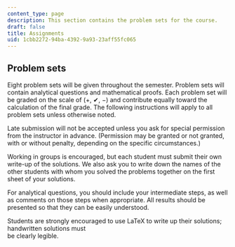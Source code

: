 ```yaml
---
content_type: page
description: This section contains the problem sets for the course.
draft: false
title: Assignments
uid: 1cbb2272-94ba-4392-9a93-23aff55fc065
---
```

## Problem sets

Eight problem sets will be given throughout the semester. Problem sets will contain analytical questions and mathematical proofs. Each problem set will be graded on the scale of (+, ✔, −) and contribute equally toward the calculation of the final grade. The following instructions will apply to all problem sets unless otherwise noted.

Late submission will not be accepted unless you ask for special permission from the instructor in advance. (Permission may be granted or not granted, with or without penalty, depending on the specific circumstances.)

Working in groups is encouraged, but each student must submit their own write-up of the solutions. We also ask you to write down the names of the other students with whom you solved the problems together on the first sheet of your solutions.

For analytical questions, you should include your intermediate steps, as well as comments on those steps when appropriate. All results should be presented so that they can be easily understood.

Students are strongly encouraged to use LaTeX to write up their solutions; handwritten solutions must   
be clearly legible.